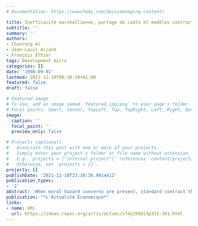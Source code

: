 ```yaml
---
# Documentation: https://wowchemy.com/docs/managing-content/

title: Inefficacité marshallienne, partage de coûts et modèles contractuels avec marchés manquants
subtitle: ''
summary: ''
authors:
- Chunrong Ai
- Jean-Louis Arcand
- François Éthier
tags: Development micro
categories: []
date: '1998-09-01'
lastmod: 2021-12-19T00:38:39+01:00
featured: false
draft: false

# Featured image
# To use, add an image named `featured.jpg/png` to your page's folder.
# Focal points: Smart, Center, TopLeft, Top, TopRight, Left, Right, BottomLeft, Bottom, BottomRight.
image:
  caption: ''
  focal_point: ''
  preview_only: false

# Projects (optional).
#   Associate this post with one or more of your projects.
#   Simply enter your project's folder or file name without extension.
#   E.g. `projects = ["internal-project"]` references `content/project/deep-learning/index.md`.
#   Otherwise, set `projects = []`.
projects: []
publishDate: '2021-12-18T23:38:38.981441Z'
publication_types:
- '2'
abstract: 'When moral hazard concerns are present, standard contract theory predicts the \"Marshallian inefficiency\" of sharecropping contracts, in the sense that, ceteris paribus, sharecropping tenants will use different amounts of inputs than owner operators. In this paper, we examine this issue using a unique dataset collected in 1993 in the Tunisian village of El Oulja, thanks to the financial support of the PARADI program. We focus our attention on four questions that have been neglected by previous studies, namely: (1) cost sharing between landlords and tenants; (2) management inputs provided by landlords; (3) direct supervision of tenants by landlords;(4) repeated interaction between landlords and tenants. We implement panel estimation with household-specific fixed effects and control for the censoring of the dependent variable using the trimmed LAD estimator proposed by Honoré (1992). Our empirical results show that moral hazard is indeed an issue in tenancy contracts in the village, but that its quantitative importance in determining input use, in comparison with other factors, is relatively small. It follows that sharecropping is probably not chosen because of moral hazard concerns, and that other motivations, such as risk sharing or transaction costs, may be more important determinants of contractual choice.'
publication: "*L'Actualité Economique*"
links:
- name: URL
  url: https://ideas.repec.org/a/ris/actuec/v74y1998i3p315-341.html
---
```

